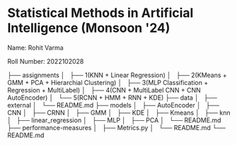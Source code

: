 # Statistical Methods in Artificial Intelligence (Monsoon '24)

Name: Rohit Varma 

Roll Number: 2022102028

├── assignments
│   ├── 1(KNN + Linear Regression)
│   ├── 2(KMeans + GMM + PCA + Hierarchial Clustering)
│   ├── 3(MLP Classification + Regression + MultiLabel)
│   ├── 4(CNN + MultiLabel CNN + CNN AutoEncoder)
│   └── 5(RCNN + HMM + RNN + KDE)
├── data
│   ├── external
│   └── README.md
├── models
│   ├── AutoEncoder
│   ├── CNN
│   ├── CRNN
│   ├── GMM
│   ├── KDE
│   ├── Kmeans
│   ├── knn
│   ├── linear_regression
│   ├── MLP
│   ├── PCA
│   └── README.md
├── performance-measures
│   ├── Metrics.py
│   └── README.md
└── README.md
